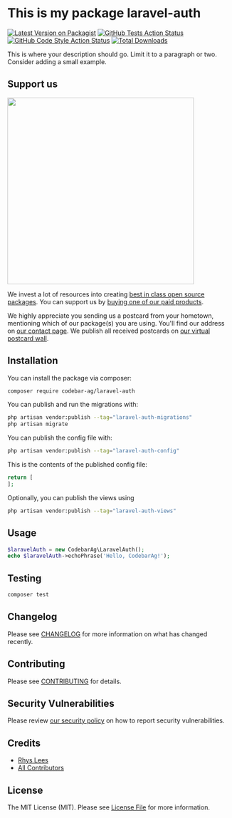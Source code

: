 # This is my package laravel-auth

[![Latest Version on Packagist](https://img.shields.io/packagist/v/codebar-ag/laravel-auth.svg?style=flat-square)](https://packagist.org/packages/codebar-ag/laravel-auth)
[![GitHub Tests Action Status](https://img.shields.io/github/actions/workflow/status/codebar-ag/laravel-auth/run-tests.yml?branch=main&label=tests&style=flat-square)](https://github.com/codebar-ag/laravel-auth/actions?query=workflow%3Arun-tests+branch%3Amain)
[![GitHub Code Style Action Status](https://img.shields.io/github/actions/workflow/status/codebar-ag/laravel-auth/fix-php-code-style-issues.yml?branch=main&label=code%20style&style=flat-square)](https://github.com/codebar-ag/laravel-auth/actions?query=workflow%3A"Fix+PHP+code+style+issues"+branch%3Amain)
[![Total Downloads](https://img.shields.io/packagist/dt/codebar-ag/laravel-auth.svg?style=flat-square)](https://packagist.org/packages/codebar-ag/laravel-auth)

This is where your description should go. Limit it to a paragraph or two. Consider adding a small example.

## Support us

[<img src="https://github-ads.s3.eu-central-1.amazonaws.com/laravel-auth.jpg?t=1" width="419px" />](https://spatie.be/github-ad-click/laravel-auth)

We invest a lot of resources into creating [best in class open source packages](https://spatie.be/open-source). You can support us by [buying one of our paid products](https://spatie.be/open-source/support-us).

We highly appreciate you sending us a postcard from your hometown, mentioning which of our package(s) you are using. You'll find our address on [our contact page](https://spatie.be/about-us). We publish all received postcards on [our virtual postcard wall](https://spatie.be/open-source/postcards).

## Installation

You can install the package via composer:

```bash
composer require codebar-ag/laravel-auth
```

You can publish and run the migrations with:

```bash
php artisan vendor:publish --tag="laravel-auth-migrations"
php artisan migrate
```

You can publish the config file with:

```bash
php artisan vendor:publish --tag="laravel-auth-config"
```

This is the contents of the published config file:

```php
return [
];
```

Optionally, you can publish the views using

```bash
php artisan vendor:publish --tag="laravel-auth-views"
```

## Usage

```php
$laravelAuth = new CodebarAg\LaravelAuth();
echo $laravelAuth->echoPhrase('Hello, CodebarAg!');
```

## Testing

```bash
composer test
```

## Changelog

Please see [CHANGELOG](CHANGELOG.md) for more information on what has changed recently.

## Contributing

Please see [CONTRIBUTING](CONTRIBUTING.md) for details.

## Security Vulnerabilities

Please review [our security policy](../../security/policy) on how to report security vulnerabilities.

## Credits

- [Rhys Lees](https://github.com/codebar-ag)
- [All Contributors](../../contributors)

## License

The MIT License (MIT). Please see [License File](LICENSE.md) for more information.
